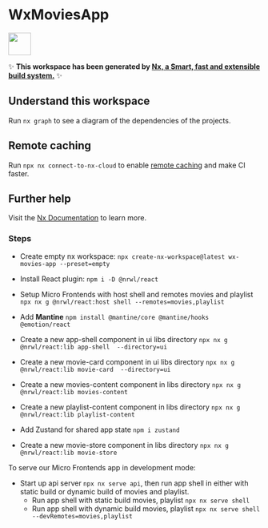 # WxMoviesApp

<a alt="Nx logo" href="https://nx.dev" target="_blank" rel="noreferrer"><img src="https://raw.githubusercontent.com/nrwl/nx/master/images/nx-logo.png" width="45"></a>

✨ **This workspace has been generated by [Nx, a Smart, fast and extensible build system.](https://nx.dev)** ✨

## Understand this workspace

Run `nx graph` to see a diagram of the dependencies of the projects.

## Remote caching

Run `npx nx connect-to-nx-cloud` to enable [remote caching](https://nx.app) and make CI faster.

## Further help

Visit the [Nx Documentation](https://nx.dev) to learn more.

### Steps

- Create empty nx workspace: `npx create-nx-workspace@latest wx-movies-app --preset=empty`

- Install React plugin: `npm i -D @nrwl/react`

- Setup Micro Frontends with host shell and remotes movies and playlist `npx nx g @nrwl/react:host shell --remotes=movies,playlist`

- Add **Mantine** `npm install @mantine/core @mantine/hooks @emotion/react`

- Create a new app-shell component in ui libs directory `npx nx g @nrwl/react:lib app-shell  --directory=ui`

- Create a new movie-card component in ui libs directory `npx nx g @nrwl/react:lib movie-card  --directory=ui`

- Create a new movies-content component in libs directory `npx nx g @nrwl/react:lib movies-content`

- Create a new playlist-content component in libs directory `npx nx g @nrwl/react:lib playlist-content`

- Add Zustand for shared app state `npm i zustand`

- Create a new movie-store component in libs directory `npx nx g @nrwl/react:lib movie-store`

To serve our Micro Frontends app in development mode:

- Start up api server `npx nx serve api`, then run app shell in either with static build or dynamic build of movies and playlist.
  - Run app shell with static build movies, playlist `npx nx serve shell`
  - Run app shell with dynamic build movies, playlist `npx nx serve shell --devRemotes=movies,playlist`
